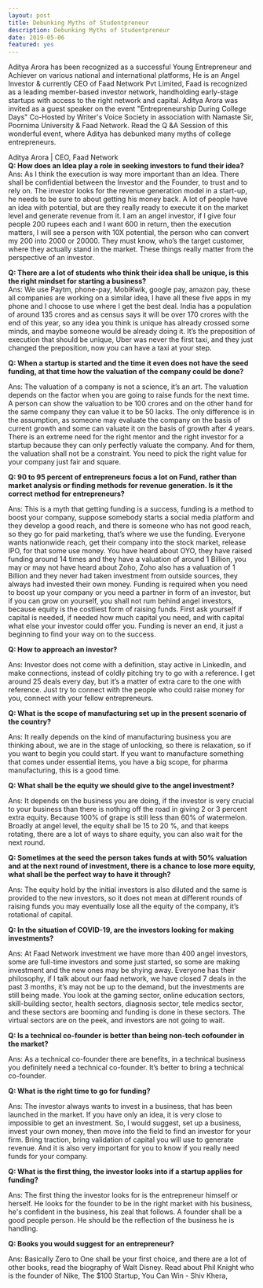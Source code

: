 ```yaml
---
layout: post
title: Debunking Myths of Studentpreneur
description: Debunking Myths of Studentpreneur
date: 2019-05-06
featured: yes
---
```

Aditya Arora has been recognized as a successful Young Entrepreneur and Achiever on various national and international platforms, He is an Angel Investor & currently CEO of Faad Network Pvt Limited, Faad is recognized as a leading member-based investor network, handholding early-stage startups with access to the right network and capital. Aditya Arora was invited as a guest speaker on the event "Entrepreneurship During College Days" Co-Hosted by Writer's Voice Society in association with Namaste Sir, Poornima University & Faad Network. Read the Q &A Session of 
 this wonderful event, where Aditya has debunked many myths of college entrepreneurs.


Aditya Arora | CEO, Faad Network<br>
<b>Q: How does an Idea play a role in seeking investors to fund their idea?</b><br>
Ans: As I think the execution is way more important than an Idea. There shall be confidential between the Investor and the Founder, to trust and to rely on. The investor looks for the revenue generation model in a start-up, he needs to be sure to about getting his money back. A lot of people have an idea with potential, but are they really ready to execute it on the market level and generate revenue from it. I am an angel investor, if I give four people 200 rupees each and I want 600 in return, then the execution matters, I will see a person with 10X potential, the person who can convert my 200 into 2000 or 20000. They must know, who’s the target customer, where they actually stand in the market. These things really matter from the perspective of an investor.


<b>Q: There are a lot of students who think their idea shall be unique, is this the right mindset for starting a business?</b><br>
Ans: We use Paytm, phone-pay, MobiKwik, google pay, amazon pay, these all companies are working on a similar idea, I have all these five apps in my phone and I choose to use where I get the best deal. India has a population of around 135 crores and as census says it will be over 170 crores with the end of this year, so any idea you think is unique has already crossed some minds, and maybe someone would be already doing it. It’s the preposition of execution that should be unique, Uber was never the first taxi, and they just changed the preposition, now you can have a taxi at your step. 


<b>Q: When a startup is started and the time it even does not have the seed funding, at that time how the valuation of the company could be done?</b><br>

Ans: The valuation of a company is not a science, it’s an art. The valuation depends on the factor when you are going to raise funds for the next time. A person can show the valuation to be 100 crores and on the other hand for the same company they can value it to be 50 lacks. The only difference is in the assumption, as someone may evaluate the company on the basis of current growth and some can valuate it on the basis of growth after 4 years. There is an extreme need for the right mentor and the right investor for a startup because they can only perfectly valuate the company. And for them, the valuation shall not be a constraint. You need to pick the right value for your company just fair and square.

 

<b>Q: 90 to 95 percent of entrepreneurs focus a lot on Fund, rather than market analysis or finding methods for revenue generation. Is it the correct method for entrepreneurs?</b><br>

Ans: This is a myth that getting funding is a success, funding is a method to boost your company, suppose somebody starts a social media platform and they develop a good reach, and there is someone who has not good reach, so they go for paid marketing, that’s where we use the funding. Everyone wants nationwide reach, get their company into the stock market, release IPO, for that some use money. You have heard about OYO, they have raised funding around 14 times and they have a valuation of around 1 Billion, you may or may not have heard about Zoho, Zoho also has a valuation of 1 Billion and they never had taken investment from outside sources, they always had invested their own money. Funding is required when you need to boost up your company or you need a partner in form of an investor, but if you can grow on yourself, you shall not rum behind angel investors, because equity is the costliest form of raising funds. First ask yourself if capital is needed, if needed how much capital you need, and with capital what else your investor could offer you. Funding is never an end, it just a beginning to find your way on to the success.


<b>Q: How to approach an investor?</b><br>

Ans: Investor does not come with a definition, stay active in LinkedIn, and make connections, instead of coldly pitching try to go with a reference. I get around 25 deals every day, but it’s a matter of extra care to the one with reference. Just try to connect with the people who could raise money for you, connect with your fellow entrepreneurs.


<b>Q: What is the scope of manufacturing set up in the present scenario of the country?</b><br>

Ans: It really depends on the kind of manufacturing business you are thinking about, we are in the stage of unlocking, so there is relaxation, so if you want to begin you could start. If you want to manufacture something that comes under essential items, you have a big scope, for pharma manufacturing, this is a good time. 


<b>Q: What shall be the equity we should give to the angel investment?</b><br>

Ans: It depends on the business you are doing, if the investor is very crucial to your business than there is nothing off the road in giving 2 or 3 percent extra equity. Because 100% of grape is still less than 60% of watermelon. Broadly at angel level, the equity shall be 15 to 20 %, and that keeps rotating, there are a lot of ways to share equity, you can also wait for the next round. 


<b>Q: Sometimes at the seed the person takes funds at with 50% valuation and at the next round of investment, there is a chance to lose more equity, what shall be the perfect way to have it through?</b><br>

Ans: The equity hold by the initial investors is also diluted and the same is provided to the new investors, so it does not mean at different rounds of raising funds you may eventually lose all the equity of the company, it’s rotational of capital.


<b>Q: In the situation of COVID-19, are the investors looking for making investments?</b><br>

Ans: At Faad Network investment we have more than 400 angel investors, some are full-time investors and some just started, so some are making investment and the new ones may be shying away. Everyone has their philosophy, if I talk about our faad network, we have closed 7 deals in the past 3 months, it’s may not be up to the demand, but the investments are still being made. You look at the gaming sector, online education sectors, skill-building sector, health sectors, diagnosis sector, tele medics sector, and these sectors are booming and funding is done in these sectors. The virtual sectors are on the peek, and investors are not going to wait.


<b>Q: Is a technical co-founder is better than being non-tech cofounder in the market?</b><br>

Ans: As a technical co-founder there are benefits, in a technical business you definitely need a technical co-founder. It’s better to bring a technical co-founder.


<b>Q: What is the right time to go for funding?</b><br>

Ans: The investor always wants to invest in a business, that has been launched in the market. If you have only an idea, it is very close to impossible to get an investment. So, I would suggest, set up a business, invest your own money, then move into the field to find an investor for your firm. Bring traction, bring validation of capital you will use to generate revenue. And it is also very important for you to know if you really need funds for your company.


<b>Q: What is the first thing, the investor looks into if a startup applies for funding?</b><br>

Ans: The first thing the investor looks for is the entrepreneur himself or herself. He looks for the founder to be in the right market with his business, he's confident in the business, his zeal that follows. A founder shall be a good people person. He should be the reflection of the business he is handling.


<b>Q: Books you would suggest for an entrepreneur?</b><br>

Ans: Basically Zero to One shall be your first choice, and there are a lot of other books, read the biography of Walt Disney. Read about Phil Knight who is the founder of Nike, The $100 Startup, You Can Win - Shiv Khera, 
